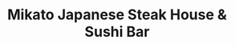 ---
layout: place
title: "Mikato Japanese Steak House & Sushi Bar"
permalink: /florida/st-augustine/mikato-japanese-steak-house-sushi-bar.html
stateAbbr: FL
stateName: Florida
cityName: St. Augustine
seo:
  name: "Mikato Japanese Steak House & Sushi Bar"
  type: Restaurant
  links: null
description: "Casual eatery with hibachi meals cooked by teppanyaki chefs & other Japanese staples, plus a bar. Looking for sushi in St. Augustine, Florida? Check out Mika..."
place_id: ChIJG2t4yvYn5IgRVyKGzXpNv00
photos:
  - name: >-
      places/ChIJG2t4yvYn5IgRVyKGzXpNv00/photos/AeeoHcINo7brMdGdrFZyEpxBCq0r0B-tLEHuOyaErNH0JiekGOo05btb4gvhFoM8HAbjKyGNIiKxXdDhxC3PBDPoqxVb4CX4ANWl4XSOM6VC08hz8OCKz8CoIY8t6iDcGv-Aq9SUDQVFY68SblQlbcGIlUbpoyfp2dUCCOgLEjnGSSpZGjVGalioVlE-ES-Te_BHqQ8rg99xnKbEJRtdtmlF91maeDbQap0zmo2enQQCpxsT7BqQq4nOhdhgzVByTa_5LrywhVS7GgZDuyEUnVQsCXqBSLbxzG4HpXzTRFkQPSHvJUSDFxjEoxnek441a8FFEDUeuEdOLTQRgvDWYBLRUB6hQTrPqCo0b4WuzKmCPV5iA1GPiB2rRZs3v7WtIyMW70bOQjMBJiIEJX19pwBOesOUUos95SiVIRPvEiJpoRg
    widthPx: 3024
    heightPx: 3024
    authorAttributions:
      - displayName: Phia Velasquez
        uri: https://maps.google.com/maps/contrib/115768892071259329924
        photoUri: >-
          https://lh3.googleusercontent.com/a-/ALV-UjUDP1VjFX9n4jUWvNXE4u9wwQFnKo0BJstXoec-0msp1nWosSM=s100-p-k-no-mo
    flagContentUri: >-
      https://www.google.com/local/imagery/report/?cb_client=maps_api_places.places_api&image_key=!1e10!2sCIHM0ogKEICAgIDu67TeWw&hl=en-US
    googleMapsUri: >-
      https://www.google.com/maps/place//data=!3m4!1e2!3m2!1sCIHM0ogKEICAgIDu67TeWw!2e10!4m2!3m1!1s0x88e427f6ca786b1b:0x4dbf4d7acd862257
  - name: >-
      places/ChIJG2t4yvYn5IgRVyKGzXpNv00/photos/AeeoHcJr93Txc8KVGmgkO8LU_g3AQWenY_rspJdZw3lff63Qy7a1hnW40P8X0BTiyITFtTy0SRC0BLGhvLM13aTLL-Fi6cgiNvgGPxSlzPbCOFUf9TNVDsK9hFiTQoGnfzBytJbutvZ5B_FDqWqEXR7OYs6-s3v9Y5AtbAamxhflhIAVpvV5vgR8UDl4qEV4h1Z39xtxrQLKIStFO0FMacuAcFiSp8dkbzWNdMMSilrPzJ046cK5hcSVTb9xEh_99xNezMiCxTk1-nm5ukp57YdK4irnEIXFOHzPTokxwbrx1RrrddHRuVmtYE5AyrO_ZGEsAdR4JGcaiWfNNAelT2zIpzPT2YGWFGQ5X7UvfBTmM-a0dEs6iXy9Q6lObKIlan3Gx09Or6pt6_bTBt8NZ8tGRFK-nJjMp9Ww3YAso66LLJjiFg
    widthPx: 3024
    heightPx: 4032
    authorAttributions:
      - displayName: Jameson P
        uri: https://maps.google.com/maps/contrib/106808183886314462277
        photoUri: >-
          https://lh3.googleusercontent.com/a-/ALV-UjWGEcXW2_oYMDpxcN7Rk4LpWdMGquGu5ah732yLB1NX1VuLc0sP=s100-p-k-no-mo
    flagContentUri: >-
      https://www.google.com/local/imagery/report/?cb_client=maps_api_places.places_api&image_key=!1e10!2sCIHM0ogKEICAgID79LKBBg&hl=en-US
    googleMapsUri: >-
      https://www.google.com/maps/place//data=!3m4!1e2!3m2!1sCIHM0ogKEICAgID79LKBBg!2e10!4m2!3m1!1s0x88e427f6ca786b1b:0x4dbf4d7acd862257
  - name: >-
      places/ChIJG2t4yvYn5IgRVyKGzXpNv00/photos/AeeoHcKD5VO82H1YIsqT4RTe7Qng2Wx9lJgCrh47IXPmju3YvH9L82j3fNGN7JVqIo3HxdMAHXiz8TzNtC5nxgFMGJtghUdOKBlIXuz2NLOPKnPL5gLEsCVMbHw6jeKZA20VdN1bRIibJWghk7EUafPGy57rEowDRrwxrHtEonT1MFvJsXQthl_GVStwDjQ2uiAHzYQAJ58aFAPTedU2tfq7eUK2WltPyo1O_QuasGGrrzq1T_OZEKJlQwy3mVR0Xu9bi_tElt4xNX4VSMP7uxKAZ_uVsj2m5fq1D2tgS_7RhUQ9eq2X_hNAV4lKtX16G3kv-8ZVlNexciPrRACgUHQIIy5mgdWiKKPX9JL5a-i6_aOo1ThLiA2yK_WMrTreZgMDXKIg5-Ftlgkq8H3Y6vH3nNXJ18LznzI_6Q1kaDxzbLg
    widthPx: 4000
    heightPx: 3000
    authorAttributions:
      - displayName: Al Cabrera
        uri: https://maps.google.com/maps/contrib/111243604611690518858
        photoUri: >-
          https://lh3.googleusercontent.com/a-/ALV-UjXuZodtatYSSEBRopLkHbh1dUCoMhW4RANnhvflBQENoW5t_FJp=s100-p-k-no-mo
    flagContentUri: >-
      https://www.google.com/local/imagery/report/?cb_client=maps_api_places.places_api&image_key=!1e10!2sCIHM0ogKEICAgICH-8iiUw&hl=en-US
    googleMapsUri: >-
      https://www.google.com/maps/place//data=!3m4!1e2!3m2!1sCIHM0ogKEICAgICH-8iiUw!2e10!4m2!3m1!1s0x88e427f6ca786b1b:0x4dbf4d7acd862257
  - name: >-
      places/ChIJG2t4yvYn5IgRVyKGzXpNv00/photos/AeeoHcImML7-bw9SvKXEAG3oDAbnvPJxngC6foiQds38geJlQQ_6ESmYE2tbaVso49yZDl-9_psn3tAogPEpeL8FHCtrMeHgtrb3-4dEz3CbcP0r6oSu_5b4VQMzMIJ5XZbNpcNNlGZ21x7KvqoaeI0MuVQns8RwrF6W7aL5Q-cwn0ZiBc6tXuHH0zXHtL8lXYMfgCZmEIpj70Dx2xMns6HBXcwXi7SZ0PvGnP-RnEVKpkxq_RqFUnGVWCszNRgVQjU_LhlDGil0quzuJY4FTlBLIdxocybNjEZfWIqyk5P-ZBdItaNw0MtkrKXipBScov4Diyd5BYSeVi0moYHwnKYoAuew0YeVJcAuMkTcGWEmm1aEhLWmk4otH6Y0zN769qWdAhuv8_ZqsjdwHvbWklPJ6m-mVIk6Be0y73pis21ceakCAHIG
    widthPx: 3600
    heightPx: 4800
    authorAttributions:
      - displayName: Carol Davis
        uri: https://maps.google.com/maps/contrib/112374760952534816616
        photoUri: >-
          https://lh3.googleusercontent.com/a-/ALV-UjWjd30QPXbKXeVrDUF9Dl55YPeYgYLUGl9bq-2F0dAbqqEog9iqiA=s100-p-k-no-mo
    flagContentUri: >-
      https://www.google.com/local/imagery/report/?cb_client=maps_api_places.places_api&image_key=!1e10!2sCIHM0ogKEICAgIDnhJ2k5wE&hl=en-US
    googleMapsUri: >-
      https://www.google.com/maps/place//data=!3m4!1e2!3m2!1sCIHM0ogKEICAgIDnhJ2k5wE!2e10!4m2!3m1!1s0x88e427f6ca786b1b:0x4dbf4d7acd862257
  - name: >-
      places/ChIJG2t4yvYn5IgRVyKGzXpNv00/photos/AeeoHcLtfSpJiZCw5wrBAdr6awvQYF_5N9EsxtfOlgSX1Cwls3EGdvLYraGsONs9Rc4f0kypva9huO2q1b8MEX5fXj7GFuHLS9AAHt1snAPlm1qFaJwi-iN4lXoqomjPm0ueRiLORz7Ta_BJ7NBsWdy4p7qWjP5QzVTVMzHW4UbpHt-PBOeIeZqB5x1wdCdzK7g_mgIfy-CYiJILv3QHDLdAUShapUkOsHME-LT9oz6WS5YtNObyT8M6iiQjWvsP_WPxUnA9YZvlEpJoyYuuImiz4S2n2jOn4zzuO0Hy8dOy3YLgi8Tql-o9xn0EFfb0LnPbrrKiWRb_BJASjiLntF2CbDmRNLSUMU5W7FRyxqtQEJFW0bNZkICB2856mZcwYCx4MKdTal07KM-3TvWOcgxGew4_N4PLFGpl2Xte332djupsRQ
    widthPx: 4800
    heightPx: 3600
    authorAttributions:
      - displayName: Carol Davis
        uri: https://maps.google.com/maps/contrib/112374760952534816616
        photoUri: >-
          https://lh3.googleusercontent.com/a-/ALV-UjWjd30QPXbKXeVrDUF9Dl55YPeYgYLUGl9bq-2F0dAbqqEog9iqiA=s100-p-k-no-mo
    flagContentUri: >-
      https://www.google.com/local/imagery/report/?cb_client=maps_api_places.places_api&image_key=!1e10!2sCIHM0ogKEICAgIDnhJ2kVw&hl=en-US
    googleMapsUri: >-
      https://www.google.com/maps/place//data=!3m4!1e2!3m2!1sCIHM0ogKEICAgIDnhJ2kVw!2e10!4m2!3m1!1s0x88e427f6ca786b1b:0x4dbf4d7acd862257
  - name: >-
      places/ChIJG2t4yvYn5IgRVyKGzXpNv00/photos/AeeoHcJq4t9QvejN9Td5ZkjcI53DMCCkVtttJ6_RemtHxCg6f7dHy6okwdhpr2OBU6KUuzdYVgv4P8n_qeqp2h18kg8CzfFfu26CS0ummbGwPnd2kixJdLamQ-szL37PLwxTvD5ao6k62NDWX4MxGny3l_xuoRVVPCm06z8Dv1lgfuk7bI7XBSGR5W0Amaf86AGPp6MPSWie7CoheQwg9o4sgmbkyXe1FL70GLo8ealYNDmCXQRgOfSEZM1V8gaaV5s8mP5esk3-X9h-fmrszHZ2nA8mFCxTNg_IavS67FjTox1FBZZV3ENysoujqmITXdNh-s2cXC2Gm_uKTkGFnoYX4LwSfVFv2bRKsNI17FWlM5sHQ_DHPPhAVQKpSRjbIhGV5_ZJ1eSH-ADjkF6Pa9emt2xmcnAYY8pyLrTyD8JTPzx7cg
    widthPx: 4016
    heightPx: 3008
    authorAttributions:
      - displayName: Looking Lost
        uri: https://maps.google.com/maps/contrib/113409521871465676451
        photoUri: >-
          https://lh3.googleusercontent.com/a-/ALV-UjWh4FXljyaD5eLSeTyk4S4FKoRR2VQCg_m5dnr6RKbs_pNT9GtPQA=s100-p-k-no-mo
    flagContentUri: >-
      https://www.google.com/local/imagery/report/?cb_client=maps_api_places.places_api&image_key=!1e10!2sCIHM0ogKEICAgID40J3_Uw&hl=en-US
    googleMapsUri: >-
      https://www.google.com/maps/place//data=!3m4!1e2!3m2!1sCIHM0ogKEICAgID40J3_Uw!2e10!4m2!3m1!1s0x88e427f6ca786b1b:0x4dbf4d7acd862257
  - name: >-
      places/ChIJG2t4yvYn5IgRVyKGzXpNv00/photos/AeeoHcJ100OtCYE7mjleG1hrAmD1oc9Sv55spgenLcnuCAhZI6kVV6czsnxpL-zk0Bbx0pnv4Km4HT8LIAS65lCzYF6yzAvkfOcF-UczxK5SzZw6e9LSSE_HjX9_bi7AeqUigBQZVhJfY5A56BvBNFwky62Bs1-fessJvzzJG0mJca7SjduYNi7AMPmS_UNIbARRXKv-ng5Npnm1v5zWZeL7QYivxVCe35PwkbnN5nw_POBBIUEG2zPs4mDZRw-bYaXmcVkmokALKZsr63fdKUVxymeaDl1jpy61Yxhr6ZXY84Y1Kph8x0n9sfPhyEnuvLccw9r6XObFzIFRwSxjtafRf6RdqNsqCSQS6PSKQ8dQlSqyI1nfIJJeW5UoyHroYKf9dLzs4s6s3wG4EU2EsCIrTdI-2tR7q4S4vMLeHGc54UDN3Q
    widthPx: 4800
    heightPx: 3600
    authorAttributions:
      - displayName: Carol Davis
        uri: https://maps.google.com/maps/contrib/112374760952534816616
        photoUri: >-
          https://lh3.googleusercontent.com/a-/ALV-UjWjd30QPXbKXeVrDUF9Dl55YPeYgYLUGl9bq-2F0dAbqqEog9iqiA=s100-p-k-no-mo
    flagContentUri: >-
      https://www.google.com/local/imagery/report/?cb_client=maps_api_places.places_api&image_key=!1e10!2sCIHM0ogKEICAgIDnhJ2kFw&hl=en-US
    googleMapsUri: >-
      https://www.google.com/maps/place//data=!3m4!1e2!3m2!1sCIHM0ogKEICAgIDnhJ2kFw!2e10!4m2!3m1!1s0x88e427f6ca786b1b:0x4dbf4d7acd862257
  - name: >-
      places/ChIJG2t4yvYn5IgRVyKGzXpNv00/photos/AeeoHcLlA5gxETSkn2qjH6Iot4Z0q8Uvi04XEg0IQiamColBGauTVtrUm0VgtxU_VHLOdA4j37wE2Qz87mZnH6boH_M1r0zH8GJKp4aM6uBBkRgOEQVgAhn1jGjZ5_Ric-jeXag4AGbp70xpsO5JfFPxtcEKLjkvRBCeslQzXOTZ4t5IUVHHXqvhUhay1X98mlFIRBynGiOmVxfN6RF7_cBe8UMg-WrUFeHTGelJufV96NCufyWbJzYg6JPYhgtEpQPjeahNKwkGj81AHv5dOdejlV5b7mwgXOC00Ji6F2A_cPEuyQmVHSNMCDQJNBG8ICr_fKybD9n-_wmSJNym0RWLfl7SOMshUj29KsVBMOSJBYTAOWZGQb7myqGvyhFiSO_zqHUinVKYzf6cHvQD8nlyqPW_hXIaV2LB_ra_JB70UpfPdhU
    widthPx: 4032
    heightPx: 3024
    authorAttributions:
      - displayName: Jax Sean
        uri: https://maps.google.com/maps/contrib/117811551691510631304
        photoUri: >-
          https://lh3.googleusercontent.com/a-/ALV-UjXy2B_ICTHKtMh4X74XF8X6pg-WYj0HjgxdtSlpjWPeQmRXhjAnBA=s100-p-k-no-mo
    flagContentUri: >-
      https://www.google.com/local/imagery/report/?cb_client=maps_api_places.places_api&image_key=!1e10!2sCIHM0ogKEICAgIC1sOy0ywE&hl=en-US
    googleMapsUri: >-
      https://www.google.com/maps/place//data=!3m4!1e2!3m2!1sCIHM0ogKEICAgIC1sOy0ywE!2e10!4m2!3m1!1s0x88e427f6ca786b1b:0x4dbf4d7acd862257
  - name: >-
      places/ChIJG2t4yvYn5IgRVyKGzXpNv00/photos/AeeoHcK34TS4bFjMC3dd5YUlcnfgWD-YKNXisx_dqHK-EiH4g_lLoSq3mxft9HA4Gi_9iQR-oaxRC1Q3xik3IjRnjLe5yWHeW06DjVu3rAHpzZUJwnBftQaCV8WvYrH6QpFu4fMcyo-5aOcbYomoZdpURW-8KbZDPnJkwCk21xSr-dexzSP69-BegME8G67gNc-mtvdGI86C22Um7JiWgKvQ7LAbvjs2Vq3q4jzDKOIRZTWEm73l0V-ai-rMoh742OPoLKAvWU9-xCgxlGdF8k6UJ9bk9LjvJsJ_8rI7qncpiH3ARr2EXmyXPQ5fWimx_8sYQ0xyLG1a0G2jBMYjBWVcqNaRhUoPhqMIFW15zWt7ztZhZ4K4GWHvRGJSPlREfip_xZO2rHqlXi1fD55iWWIvcSum92HX_KLoesvkytlDKTCMf1D0
    widthPx: 3024
    heightPx: 3024
    authorAttributions:
      - displayName: Phia Velasquez
        uri: https://maps.google.com/maps/contrib/115768892071259329924
        photoUri: >-
          https://lh3.googleusercontent.com/a-/ALV-UjUDP1VjFX9n4jUWvNXE4u9wwQFnKo0BJstXoec-0msp1nWosSM=s100-p-k-no-mo
    flagContentUri: >-
      https://www.google.com/local/imagery/report/?cb_client=maps_api_places.places_api&image_key=!1e10!2sCIHM0ogKEICAgIDu67TewwE&hl=en-US
    googleMapsUri: >-
      https://www.google.com/maps/place//data=!3m4!1e2!3m2!1sCIHM0ogKEICAgIDu67TewwE!2e10!4m2!3m1!1s0x88e427f6ca786b1b:0x4dbf4d7acd862257
  - name: >-
      places/ChIJG2t4yvYn5IgRVyKGzXpNv00/photos/AeeoHcIPo0F9QWmQCN2fR162jrcOMVpckVRRSbBb30rFNH7bw7PmeBUn3WMTRFQdlKeNG9YauU8juwhnrJ2PnBMuwm93NVeaCil9jfPmBrVCph34blGIGqXELZG737XoR_zZNWyoDOTqRhD101DkNUboQaiUmGkV_rtyvHHMexdpcdKHPnCLfaK2CLyeupcHnTeo9R8nofMEAB0C2Ak_fsISeN6L7yEATnyS53pN6pltv6xKFIM__lApLwf2pCiZZ7k7jBaybFOJWsG8uqTmaq74UJTxoSAZ3eNExfDkYJJJdCLBEV01xCOw4xXvndK1JWY76KCD1c-Vuy9r0Zx2YVMrvN5Fq_8ZyuFRItozFLUrEoIV2-5qqg1QulF1Cr3Zs3ro1OCqcwEpAzld8oiUnso5jIdobrluK_Vby9dRANyfDxM
    widthPx: 3000
    heightPx: 4000
    authorAttributions:
      - displayName: Sarah Laine
        uri: https://maps.google.com/maps/contrib/117983938226332640260
        photoUri: >-
          https://lh3.googleusercontent.com/a/ACg8ocJpfpbDV-B0ucuyvIH6gcHBUl_FXfNjtP7foSGUQ2GJYitzZw=s100-p-k-no-mo
    flagContentUri: >-
      https://www.google.com/local/imagery/report/?cb_client=maps_api_places.places_api&image_key=!1e10!2sCIHM0ogKEICAgICb9NuOBw&hl=en-US
    googleMapsUri: >-
      https://www.google.com/maps/place//data=!3m4!1e2!3m2!1sCIHM0ogKEICAgICb9NuOBw!2e10!4m2!3m1!1s0x88e427f6ca786b1b:0x4dbf4d7acd862257
address: 1092 S Ponce De Leon Blvd, St. Augustine, FL 32084, USA
street: 1092 S Ponce De Leon Blvd
city: St. Augustine
state: FL
zip: '32084'
country: USA
neighborhood: null
latitude: '29.879011'
longitude: '-81.325255'
accessibility_options:
  wheelchairAccessibleParking: true
  wheelchairAccessibleSeating: true
business_status: OPERATIONAL
name: Mikato Japanese Steak House & Sushi Bar
google_maps_links:
  directionsUri: >-
    https://www.google.com/maps/dir//''/data=!4m7!4m6!1m1!4e2!1m2!1m1!1s0x88e427f6ca786b1b:0x4dbf4d7acd862257!3e0
  placeUri: https://maps.google.com/?cid=5602281651301655127
  writeAReviewUri: >-
    https://www.google.com/maps/place//data=!4m3!3m2!1s0x88e427f6ca786b1b:0x4dbf4d7acd862257!12e1
  reviewsUri: >-
    https://www.google.com/maps/place//data=!4m4!3m3!1s0x88e427f6ca786b1b:0x4dbf4d7acd862257!9m1!1b1
  photosUri: >-
    https://www.google.com/maps/place//data=!4m3!3m2!1s0x88e427f6ca786b1b:0x4dbf4d7acd862257!10e5
primary_type: Japanese Restaurant
opening_hours:
  regular: null
  current: null
secondary_opening_hours:
  regular:
    weekdayDescriptions: null
    type: null
  current:
    weekdayDescriptions: null
    type: null
phone: (904) 824-7064
price_level: PRICE_LEVEL_EXPENSIVE
price_range: $20 &ndash; $30
rating: '4.5'
rating_count: 699
website: null
reviews:
  - name: >-
      places/ChIJG2t4yvYn5IgRVyKGzXpNv00/reviews/ChZDSUhNMG9nS0VJQ0FnSURuaEoya0p3EAE
    relativePublishTimeDescription: 6 months ago
    rating: 4
    text:
      text: >-
        Mikato in St. Augustine Beach is your typical Japanese Steak House.


        What we ate - Chef’s Special (lobster, shrimp and scallops), chicken &
        filet hibachi, Amazing Roll sushi.


        Pros - restaurant was clean. Service was excellent. Soup was 10/10 -
        very flavorful. My husband said the Chef’s special was very good, and he
        said the Amazing Roll was one of the best sushi rolls he’s *ever* had.
        Filet was tender.


        Cons - neither one of us liked the salad dressing (they have ginger and
        mayonnaise…we didn’t like either). I didn’t like the yum yum (white)
        sauce. I like a sweet yum yum sauce, but theirs was not sweet at all.


        Mixed feelings - the food coming off the hibachi grill did not have much
        flavor. My husband liked that because he likes the taste of the seafood
        without strong sauces. I didn’t like it as much for my filet and
        chicken. Usually when we eat hibachi, if I don’t like the flavor or if
        there isn’t much flavor, I just use the Yum Yum sauce and it’s all good.
        However, because I didn’t like their sauce, it didn’t help me tonight. I
        added soy sauce to my rice which made it somewhat better, but fairly
        bland overall. We have a Japanese Steak House back home that’s my
        favorite. I always compare others to it. Mikato didn’t  measure up, but
        I’m still giving four stars for the soup, sushi, Chef’s Special and
        service.
      languageCode: en
    originalText:
      text: >-
        Mikato in St. Augustine Beach is your typical Japanese Steak House.


        What we ate - Chef’s Special (lobster, shrimp and scallops), chicken &
        filet hibachi, Amazing Roll sushi.


        Pros - restaurant was clean. Service was excellent. Soup was 10/10 -
        very flavorful. My husband said the Chef’s special was very good, and he
        said the Amazing Roll was one of the best sushi rolls he’s *ever* had.
        Filet was tender.


        Cons - neither one of us liked the salad dressing (they have ginger and
        mayonnaise…we didn’t like either). I didn’t like the yum yum (white)
        sauce. I like a sweet yum yum sauce, but theirs was not sweet at all.


        Mixed feelings - the food coming off the hibachi grill did not have much
        flavor. My husband liked that because he likes the taste of the seafood
        without strong sauces. I didn’t like it as much for my filet and
        chicken. Usually when we eat hibachi, if I don’t like the flavor or if
        there isn’t much flavor, I just use the Yum Yum sauce and it’s all good.
        However, because I didn’t like their sauce, it didn’t help me tonight. I
        added soy sauce to my rice which made it somewhat better, but fairly
        bland overall. We have a Japanese Steak House back home that’s my
        favorite. I always compare others to it. Mikato didn’t  measure up, but
        I’m still giving four stars for the soup, sushi, Chef’s Special and
        service.
      languageCode: en
    authorAttribution:
      displayName: Carol Davis
      uri: https://www.google.com/maps/contrib/112374760952534816616/reviews
      photoUri: >-
        https://lh3.googleusercontent.com/a-/ALV-UjWjd30QPXbKXeVrDUF9Dl55YPeYgYLUGl9bq-2F0dAbqqEog9iqiA=s128-c0x00000000-cc-rp-mo-ba3
    publishTime: '2024-10-03T05:19:30.354130Z'
    flagContentUri: >-
      https://www.google.com/local/review/rap/report?postId=ChZDSUhNMG9nS0VJQ0FnSURuaEoya0p3EAE&d=17924085&t=1
    googleMapsUri: >-
      https://www.google.com/maps/reviews/data=!4m6!14m5!1m4!2m3!1sChZDSUhNMG9nS0VJQ0FnSURuaEoya0p3EAE!2m1!1s0x88e427f6ca786b1b:0x4dbf4d7acd862257
  - name: >-
      places/ChIJG2t4yvYn5IgRVyKGzXpNv00/reviews/ChdDSUhNMG9nS0VJQ0FnSURmb3JUaXdnRRAB
    relativePublishTimeDescription: 3 months ago
    rating: 5
    text:
      text: >-
        Delightful, our server was extremely funny! Food was excellent,
        plentiful, and the service was fast! Highly recommend.
      languageCode: en
    originalText:
      text: >-
        Delightful, our server was extremely funny! Food was excellent,
        plentiful, and the service was fast! Highly recommend.
      languageCode: en
    authorAttribution:
      displayName: Michele Myrtle
      uri: https://www.google.com/maps/contrib/111871852380409940809/reviews
      photoUri: >-
        https://lh3.googleusercontent.com/a-/ALV-UjUgUXcLnS748yxqSY0lozBY0CvE8sws7Ux56hV9eyvHtRbSEcpfZg=s128-c0x00000000-cc-rp-mo-ba4
    publishTime: '2025-01-05T01:15:45.564332Z'
    flagContentUri: >-
      https://www.google.com/local/review/rap/report?postId=ChdDSUhNMG9nS0VJQ0FnSURmb3JUaXdnRRAB&d=17924085&t=1
    googleMapsUri: >-
      https://www.google.com/maps/reviews/data=!4m6!14m5!1m4!2m3!1sChdDSUhNMG9nS0VJQ0FnSURmb3JUaXdnRRAB!2m1!1s0x88e427f6ca786b1b:0x4dbf4d7acd862257
  - name: >-
      places/ChIJG2t4yvYn5IgRVyKGzXpNv00/reviews/ChZDSUhNMG9nS0VJQ0FnSUNCOWFUOWVnEAE
    relativePublishTimeDescription: 2 years ago
    rating: 4
    text:
      text: >-
        A little expensive and very busy with wait almost 2 hrs. The food was
        great but no noodles included with hibachi only rice and although
        quantity was good it was more expensive than some of the other hibachi
        places nearby. The hibachi show was also a bit lackluster. Not as many
        tricks specially since we had a party of kids excited for a lot more
        than just volcano. It's not a bad place and  food was good but between
        the price, wait and show I would honestly go somewhere first. Otherwise
        it's a solid choice for hibachi and Japanese steakhouse.
      languageCode: en
    originalText:
      text: >-
        A little expensive and very busy with wait almost 2 hrs. The food was
        great but no noodles included with hibachi only rice and although
        quantity was good it was more expensive than some of the other hibachi
        places nearby. The hibachi show was also a bit lackluster. Not as many
        tricks specially since we had a party of kids excited for a lot more
        than just volcano. It's not a bad place and  food was good but between
        the price, wait and show I would honestly go somewhere first. Otherwise
        it's a solid choice for hibachi and Japanese steakhouse.
      languageCode: en
    authorAttribution:
      displayName: Igor Vieira
      uri: https://www.google.com/maps/contrib/107389733994702235848/reviews
      photoUri: >-
        https://lh3.googleusercontent.com/a-/ALV-UjVKM1PmAFf_EEp4d6tRbPRPLAgrXRaig4KbdyDrO5aYTDuKcOHPAQ=s128-c0x00000000-cc-rp-mo-ba6
    publishTime: '2022-12-31T19:26:33.332002Z'
    flagContentUri: >-
      https://www.google.com/local/review/rap/report?postId=ChZDSUhNMG9nS0VJQ0FnSUNCOWFUOWVnEAE&d=17924085&t=1
    googleMapsUri: >-
      https://www.google.com/maps/reviews/data=!4m6!14m5!1m4!2m3!1sChZDSUhNMG9nS0VJQ0FnSUNCOWFUOWVnEAE!2m1!1s0x88e427f6ca786b1b:0x4dbf4d7acd862257
  - name: >-
      places/ChIJG2t4yvYn5IgRVyKGzXpNv00/reviews/ChdDSUhNMG9nS0VJQ0FnSUR2MjlmMHNnRRAB
    relativePublishTimeDescription: 3 months ago
    rating: 5
    text:
      text: >-
        By his request, we had our son's 12 year old birthday here and it was a
        great experience. Not only was the service excellent, and the food
        delicious, but the chef made the night memorable with the show he put
        on.


        We had a super fun night to remember, lots of laughter and full bellies.
        Thanks Mikato!
      languageCode: en
    originalText:
      text: >-
        By his request, we had our son's 12 year old birthday here and it was a
        great experience. Not only was the service excellent, and the food
        delicious, but the chef made the night memorable with the show he put
        on.


        We had a super fun night to remember, lots of laughter and full bellies.
        Thanks Mikato!
      languageCode: en
    authorAttribution:
      displayName: Dan Wilson
      uri: https://www.google.com/maps/contrib/107282525630603699961/reviews
      photoUri: >-
        https://lh3.googleusercontent.com/a-/ALV-UjURsXfz3gxIWQl1z0GeYv2-bak5--Ae-iFzUQJSjHofMGGu2og=s128-c0x00000000-cc-rp-mo-ba4
    publishTime: '2024-12-24T11:29:35.507680Z'
    flagContentUri: >-
      https://www.google.com/local/review/rap/report?postId=ChdDSUhNMG9nS0VJQ0FnSUR2MjlmMHNnRRAB&d=17924085&t=1
    googleMapsUri: >-
      https://www.google.com/maps/reviews/data=!4m6!14m5!1m4!2m3!1sChdDSUhNMG9nS0VJQ0FnSUR2MjlmMHNnRRAB!2m1!1s0x88e427f6ca786b1b:0x4dbf4d7acd862257
  - name: >-
      places/ChIJG2t4yvYn5IgRVyKGzXpNv00/reviews/ChdDSUhNMG9nS0VJQ0FnSUR1NjdUZTFRRRAB
    relativePublishTimeDescription: 2 years ago
    rating: 4
    text:
      text: >-
        It's a local authentic  Japanese Restaurant.  ...

        We enjoyed  our dinner last night.

        The ambiance  was good. It has at least 3 sets of hibachi  grilled  that
        sit 10-12 people times 2 grilled per set. price was good too about $33
        plus drinks and tips.

        The entertainment  was  just okay. Needs improvement.  ...

        But the food was delicious. It's tasty and perfectly cooked. ...

        We encountered some regulars. They been coming  for 10 years.

        They saw how the restaurant expand and some history of the chefs.  They
        also said it's been running  for 30 years.  ...

        We had a wonderful dinner and met some regulars. ...
      languageCode: en
    originalText:
      text: >-
        It's a local authentic  Japanese Restaurant.  ...

        We enjoyed  our dinner last night.

        The ambiance  was good. It has at least 3 sets of hibachi  grilled  that
        sit 10-12 people times 2 grilled per set. price was good too about $33
        plus drinks and tips.

        The entertainment  was  just okay. Needs improvement.  ...

        But the food was delicious. It's tasty and perfectly cooked. ...

        We encountered some regulars. They been coming  for 10 years.

        They saw how the restaurant expand and some history of the chefs.  They
        also said it's been running  for 30 years.  ...

        We had a wonderful dinner and met some regulars. ...
      languageCode: en
    authorAttribution:
      displayName: Phia Velasquez
      uri: https://www.google.com/maps/contrib/115768892071259329924/reviews
      photoUri: >-
        https://lh3.googleusercontent.com/a-/ALV-UjUDP1VjFX9n4jUWvNXE4u9wwQFnKo0BJstXoec-0msp1nWosSM=s128-c0x00000000-cc-rp-mo-ba7
    publishTime: '2022-08-29T22:42:44.515480Z'
    flagContentUri: >-
      https://www.google.com/local/review/rap/report?postId=ChdDSUhNMG9nS0VJQ0FnSUR1NjdUZTFRRRAB&d=17924085&t=1
    googleMapsUri: >-
      https://www.google.com/maps/reviews/data=!4m6!14m5!1m4!2m3!1sChdDSUhNMG9nS0VJQ0FnSUR1NjdUZTFRRRAB!2m1!1s0x88e427f6ca786b1b:0x4dbf4d7acd862257
parking_options:
  freeParkingLot: true
  freeStreetParking: true
payment_options:
  acceptsDebitCards: true
  acceptsCashOnly: false
  acceptsNfc: true
allow_dogs: null
curbside_pickup: null
delivery: true
dine_in: true
good_for_children: true
good_for_groups: true
good_for_sports: false
live_music: null
menu_for_children: true
outdoor_seating: null
reservable: null
restroom: false
serves_beer: false
serves_breakfast: true
serves_brunch: true
serves_cocktails: false
serves_coffee: true
serves_dinner: false
serves_dessert: null
serves_lunch: null
serves_vegetarian_food: true
serves_wine: false
takeout: null
summary: >-
  Casual eatery with hibachi meals cooked by teppanyaki chefs & other Japanese
  staples, plus a bar.

---